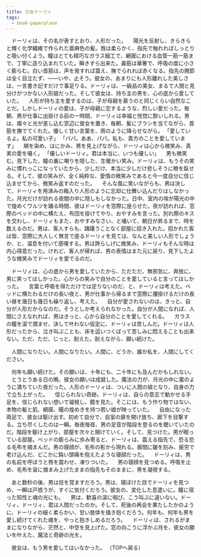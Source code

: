 ```yaml
---
title: 少女ドーリィ
tags:
  - book-paperplane
---
```


　ドーリィは、その名が表すとおり、人形だった。
　陽光を反射し、きらきらと輝く化学繊維で作られた亜麻色の髪。唇は柔らかく、指先で触れればしっとりと吸い付くよう。瞳はとても精巧なガラス細工で、網膜における血管一筋一筋まで、丁寧に造り込まれていた。瞬きすら出来た。鼻筋は華奢で、呼吸の度に小さく膨らむ。白い首筋は、声を発すれば震え、撫でられれば赤くなる。指先の関節は全く目立たず、――いや、止そう。彼女の、あまりにも人形離れした美しさは、一言書き記すだけで事足りる。ドーリィは、一級品の美女、まるで人間と見分けがつかない人形娘だった。そして彼女は、持ち主の男を、心の底から愛していた。
　人形が持ち主を愛するのは、子が母親を慕うのと同じくらい自然なことだ。しかしドーリィの愛は、子が母親に恋するような、烈しい愛だった。毎朝、男が仕事に出掛ける前の一時間、ドーリィは幸福と恍惚に酔いしれる。男は、燦々と光が差し込む窓辺に彼女を置き、毎朝、髪にブラシを当てながら、首筋を撫でてくれた。優しく甘い言葉を、雨のように降らせながら。
「愛しているよ。私の可愛い子」
「パパ。ああ、パパ。私も、貴方のことを愛しています」
　頬を染め、はにかみ、男を見上げながら、ドーリィは心から微笑み、真実の愛を囁く。
「優しいドーリィ。君は本当に、いつも優しい」
　男も微笑む。見下した、瞳の裏に嘲りを隠した、生暖かい笑み。ドーリィは、もうその笑みに慣れっこになっていたから、少しだけ、本当に少しだけ悲しそうに瞼を臥せる。そして、彼の笑みが、全く純粋な、愛情の微笑みであると今一度自分に信じ込ませてから、微笑み返すのだった。
　そんな風に笑いながらも、男は決して、ドーリィを用済みの箱入り人形のように忘却に仕舞い込んだりはしなかった。月光だけが訪れる夜闇の中に隠しもしなかった。日中、室内の埃が陽光の中で煌めくワルツを踊る時間、彼はドーリィを窓際に座らせた。夜が訪れれば、窓際のベッドの中に横たえ、布団を掛けてやり、おやすみを言った。別れ際のキスを交わし、ドーリィもまた、おやすみなさい、と囁いて、朝日が昇るまで、時を数えるのだ。男は、客人すらも、躊躇うことなく部屋に招き入れた。招かれた客は皆、窓際に大人しく無言で座るドーリィを見ては、なんと美しい人形でしょうか、と、溜息を付いて感嘆する。男は誇らしげに微笑み、ドーリィもそんな時は内心得意だった。けれど、客人が帰れば、男の表情はまた元に戻り、見下したような微笑みでドーリィを愛でるのだ。

　ドーリィは、心の底から男を愛していたから、ただただ、無邪気に、奔放に、男に笑ってほしかった。心からの笑みで自分のことを愛していると言ってほしかった。
　言葉と呼吸を得ただけでは足りないのだ、と、ドーリィは考えた。ベッドに横たわるだけの長い夜と、男が仕事から帰るまで窓際に腰掛けるだけの長い昼を幾日も幾日も繰り返し、考えた。
　自分が愛されないのは、きっと、自分が人形だからなのだ。そうとしか考えられなかった。自分が人間になれば、人間にさえなれれば、男はきっと、心から自分のことを愛してくれる。
　ガラスの瞳を涙で潤ませ、決して叶わない仮定に、ドーリィは苦しんだ。ドーリィは人形だったから、泣き叫ぶことも、床を這いつくばって苦しみに悶えることも出来ない。ただ、ただ、じっと、耐えた。耐えながら、願い続けた。

　人間になりたい。人間になりたい。人間に、どうか、誰か私を、人間にしてください。

　何年も願い続けた。その願いは、十年にも、二十年にも及んだかもしれない。
　とうとうある日の晩、彼女の願いは成就した。魔法の力が、月光の中に蜜のように満ちていた夜だった。人形のドーリィは、ついに人間の娘となり、自身の力で立ち上がった。
　信じられない奇跡。ドーリィは、自らの意志で動かせる手足を、信じられない想いで凝視し、鏡を見た。そこには、もう作り物ではない、本物の髪と肌、網膜、瞳の煌めきを持つ若い娘が映っていた。
　自由になった両足で、彼女は駆け出す。初めて自分で、自室の扉を開け放ち、廊下を目撃する。立ち尽くしたのは一瞬。毎夜毎夜、男の足音が階段を登るのを聴いていたのだ。階段を駆け上がり、部屋を次々と開けていく。そして、見つけた。男が眠っている部屋。ベッドの膨らみに歩み寄ると、ドーリィは、震える指先で、恐る恐る毛布を摘まんだ。男の寝顔が、毛布の影から現れる。眉間に皺を刻み、疲労で老け込んだ、どこかに鈍い頭痛を抱えたような寝顔だった。
　ドーリィは、男の名前を呼ぼうと唇を震わせ、凍りついた。
　男の寝顔を見つめる。呼吸を止め、毛布を宙に摘まみ上げたままの指先もそのままに、男を凝視する。

　あと数秒の後、男は目を覚ますだろう。男は、寝ぼけた目でドーリィを見つめ、一瞬は戸惑うが、すぐに気付くだろう。彼女の、変化した息遣いに。瞳に宿った知性と魂の光にも。
　男は、歓喜の涙に咽び、こう叫ぶに違いない。ドーリィ、ドーリィ、君は人間だったのか。そして、死後の再会を果たしたかのように、ドーリィの細く柔らかい、甘い肢体を掻き抱くだろう。何年も、何年も男を愛し続けてくれた魂を、やっと抱きしめるだろう。
　ドーリィは、されるがままになりながら、茫然と、中空を見上げた。窓の向こうに浮かぶ月を、彼女の願いを叶えた、魔法と奇跡の光を。

　彼女は、もう男を愛してはいなかった。
（TOPへ戻る）